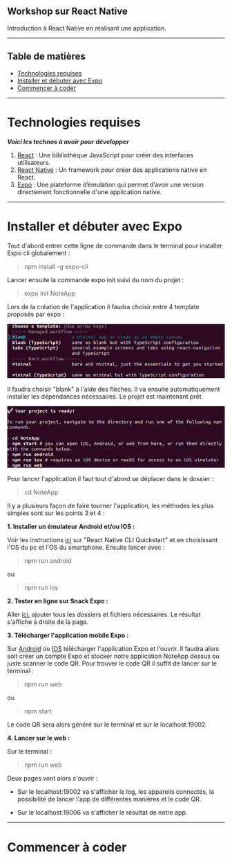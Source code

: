 ## Workshop sur React Native

Introduction à React Native en réalisant une application.

---

## Table de matières

- [Technologies requises](#technologies-requises)
- [Installer et débuter avec Expo](#installer-et-débuter-avec-expo)
- [Commencer à coder](#commencer-à-coder)

---

# Technologies requises

***Voici les technos à avoir pour développer***

1. [React](https://reactjs.org/) : Une bibliothèque JavaScript pour créer des interfaces utilisateurs.
2. [React Native](https://reactnative.dev/) : Un framework pour créer des applications native en React.
3. [Expo](https://expo.io/) : Une plateforme d’émulation qui permet d’avoir une version directement fonctionnelle d'une application native.

---

# Installer et débuter avec Expo

Tout d'abord entrer cette ligne de commande dans le terminal pour installer Expo cli globalement :

>npm install -g expo-cli

Lancer ensuite la commande expo init suivi du nom du projet :

>expo init NoteApp

Lors de la création de l'application il faudra choisir entre 4 template proposés par expo :

![Les 4 template proposés](/images/ss_1.png)

Il faudra choisir "blank" à l'aide des flèches. Il va ensuite automatiquement installer les dépendances nécessaires. Le projet est maintenant prêt.

![Propositions pour lancer l'app](images/ss_2.png)

Pour lancer l'application il faut tout d'abord se déplacer dans le dossier :

>cd NoteApp

Il y a plusieurs façon de faire tourner l'application, les méthodes les plus simples sont sur les points 3 et 4 :

**1. Installer un émulateur Android et/ou IOS :**

  Voir les instructions [ici](https://reactnative.dev/docs/environment-setup) sur "React Native CLI Quickstart" et en choisissant l'OS du pc et l'OS du smartphone. Ensuite lancer avec :
  
  >npm run android

  ou

  >npm run ios

**2. Tester en ligne sur Snack Expo :**

  Aller [ici](https://snack.expo.io/), ajouter tous les dossiers et fichiers nécessaires. Le résultat s'affiche à droite de la page.

**3. Télécharger l'application mobile Expo :**

  Sur [Android](https://play.google.com/store/apps/details?id=host.exp.exponent&gl=BE) ou [IOS](https://apps.apple.com/be/app/expo-client/id982107779?l=fr) télécharger l'application Expo et l'ouvrir. Il faudra alors soit créer un compte Expo et stocker notre application NoteApp dessus ou juste scanner le code QR. Pour trouver le code QR il suffit de lancer sur le terminal :

  >npm run web

  ou

  >npm start

  Le code QR sera alors généré sur le terminal et sur le localhost:19002.

**4. Lancer sur le web :**

  Sur le terminal :

  >npm run web

  Deux pages vont alors s'ouvrir :
  
- Sur le localhost:19002 va s'afficher le log, les appareils connectés, la possibilité de lancer l'app de différentes manières et le code QR.

- Sur le localhost:19006 va s'afficher le résultat de notre app.

---

# Commencer à coder
